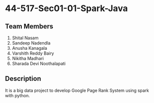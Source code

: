 # 44-517-Sec01-01-Spark-Java
## Team Members
1. Shital Nasam
2. Sandeep Nadendla
3. Anusha Kanagala
4. Varshith Reddy Bairy
5. Nikitha Madhari
6. Sharada Devi Noothalapati

## Description

It is a big data project to develop Google Page Rank System using spark with python.
